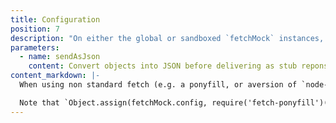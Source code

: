 ```yaml
---
title: Configuration
position: 7
description: "On either the global or sandboxed `fetchMock` instances, the following config options can be set by setting properties on `fetchMock.config`. Many can also be overridden on individual calls to `.mock()`"
parameters:
  - name: sendAsJson
    content: Convert objects into JSON before delivering as stub reponses. Can be useful to set to `false` globally if e.g. dealing with a lot of array buffers. If `true`, will also add a `content-type: application/json` header
content_markdown: |-
  When using non standard fetch (e.g. a ponyfill, or aversion of `node-fetch` other than the one bundled with `fetch-mock`) or an alternative Promise implementation, this will configure fetch-mock to use your chosen implementations.

  Note that `Object.assign(fetchMock.config, require('fetch-ponyfill')())` will configure fetch-mock to use all of fetch-ponyfill's classes. In most cases, it should only be necessary to set this once before any tests run.
---
```

